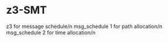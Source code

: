 # z3-SMT
z3 for message schedule/n
msg_schedule 1 for path allocation/n
msg_schedule 2 for time allocation/n

